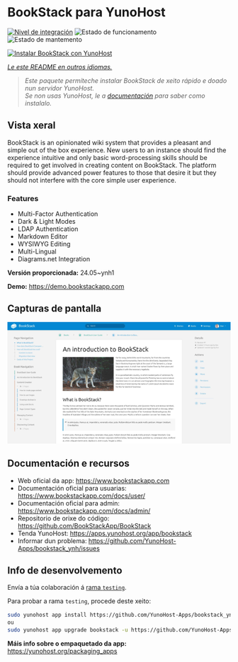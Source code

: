 <!--
NOTA: Este README foi creado automáticamente por <https://github.com/YunoHost/apps/tree/master/tools/readme_generator>
NON debe editarse manualmente.
-->

# BookStack para YunoHost

[![Nivel de integración](https://dash.yunohost.org/integration/bookstack.svg)](https://dash.yunohost.org/appci/app/bookstack) ![Estado de funcionamento](https://ci-apps.yunohost.org/ci/badges/bookstack.status.svg) ![Estado de mantemento](https://ci-apps.yunohost.org/ci/badges/bookstack.maintain.svg)

[![Instalar BookStack con YunoHost](https://install-app.yunohost.org/install-with-yunohost.svg)](https://install-app.yunohost.org/?app=bookstack)

*[Le este README en outros idiomas.](./ALL_README.md)*

> *Este paquete permíteche instalar BookStack de xeito rápido e doado nun servidor YunoHost.*  
> *Se non usas YunoHost, le a [documentación](https://yunohost.org/install) para saber como instalalo.*

## Vista xeral

BookStack is an opinionated wiki system that provides a pleasant and simple out of the box experience. New users to an instance should find the experience intuitive and only basic word-processing skills should be required to get involved in creating content on BookStack. The platform should provide advanced power features to those that desire it but they should not interfere with the core simple user experience.

### Features

- Multi-Factor Authentication
- Dark & Light Modes
- LDAP Authentication
- Markdown Editor
- WYSIWYG Editing
- Multi-Lingual
- Diagrams.net Integration


**Versión proporcionada:** 24.05~ynh1

**Demo:** <https://demo.bookstackapp.com>

## Capturas de pantalla

![Captura de pantalla de BookStack](./doc/screenshots/screenshot.png)

## Documentación e recursos

- Web oficial da app: <https://www.bookstackapp.com>
- Documentación oficial para usuarias: <https://www.bookstackapp.com/docs/user/>
- Documentación oficial para admin: <https://www.bookstackapp.com/docs/admin/>
- Repositorio de orixe do código: <https://github.com/BookStackApp/BookStack>
- Tenda YunoHost: <https://apps.yunohost.org/app/bookstack>
- Informar dun problema: <https://github.com/YunoHost-Apps/bookstack_ynh/issues>

## Info de desenvolvemento

Envía a túa colaboración á [rama `testing`](https://github.com/YunoHost-Apps/bookstack_ynh/tree/testing).

Para probar a rama `testing`, procede deste xeito:

```bash
sudo yunohost app install https://github.com/YunoHost-Apps/bookstack_ynh/tree/testing --debug
ou
sudo yunohost app upgrade bookstack -u https://github.com/YunoHost-Apps/bookstack_ynh/tree/testing --debug
```

**Máis info sobre o empaquetado da app:** <https://yunohost.org/packaging_apps>
